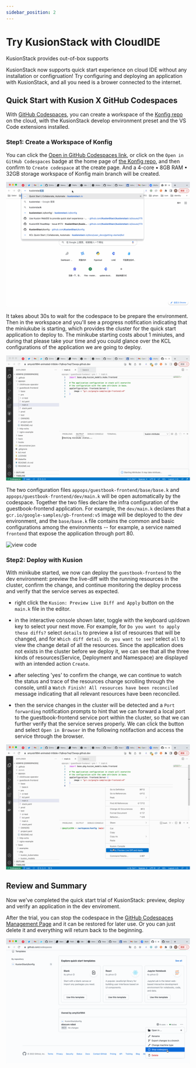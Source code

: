 ```yaml
---
sidebar_position: 2
---
```


# Try KusionStack with CloudIDE

KusionStack provides out-of-box supports 

KusionStack now supports quick start experience on cloud IDE without any installation or configruation! Try configuring and deploying an application with KusionStack, and all you need is a brower connected to the internet.

## Quick Start with Kusion X GitHub Codespaces

With [GitHub Codespaces](https://github.com/features/codespaces), you can create a workspace of the [Konfig repo](https://github.com/KusionStack/konfig) on the cloud, with the KusionStack develop environment preset and the VS Code extensions installed.

### Step1: Create a Workspace of Konfig

You can click the [Open in GitHub Codespaces link](https://github.com/codespaces/new?hide_repo_select=true&ref=main&repo=488867056&machine=standardLinux32gb&devcontainer_path=.devcontainer.json), or click on the `Open in GitHub Codespaces` badge at the home page of [the Konfig repo](https://github.com/KusionStack/konfig), and then confirm to `Create codespace` at the create page. And a 4-core • 8GB RAM • 32GB storage workspace of Konfig main branch will be created.

![create codespace](/static/img/docs/user_docs/getting-started/install/codespaces/create-codespace.gif)

It takes about 30s to wait for the codespace to be prepare the environment. Then in the workspace and you'll see a progress notification indicating that the miniukube is starting, which provides the cluster for the quick start application to deploy to. The minikube starting costs about 1 miniutes, and during that please take your time and you could glance over the KCL configurations of the application we are going to deploy. 

![minikube start](/static/img/docs/user_docs/getting-started/install/codespaces/minikube-start.gif)

The two configuration files `appops/guestbook-frontend/base/base.k` and `appops/guestbook-frontend/dev/main.k` will be open automatically by the codespace. Together the two files declare the infra configuration of the guestbook-frontend application. For example, the `dev/main.k` declares that a `gcr.io/google-samples/gb-frontend:v5` image will be deployed to the dev environment, and the `base/base.k` file contains the common and basic configurations among the environments -- for example, a service named `frontend` that expose the application through port 80.

![view code](/static/img/docs/user_docs/getting-started/install/codespaces/gotodef.gif)

### Step2: Deploy with Kusion

With minikube started, we now can deploy the `guestbook-frontend` to the dev environment: preview the live-diff with the running resources in the cluster, confirm the change, and continue monitoring the deploy process and verify that the service serves as expected.

- right click the `Kusion: Preview Live Diff and Apply` button on the `main.k` file in the editor.

- in the interactive console shown later, toggle with the keyboard up/down key to select your next move. For example, for `Do you want to apply these diffs?` select `details` to preview a list of resources that will be changed, and for `Which diff detail do you want to see?` select `all` to view the change detail of all the resources. Since the application does not exists in the cluster before we deploy it, we can see that all the three kinds of resources(Service, Deployment and Namespace) are displayed with an intended action `Create`.

- after selecting 'yes' to confirm the change, we can continue to watch the status and trace of the resources change scrolling through the console, until a `Watch Finish! All resources have been reconciled` message indicating that all relevant resources have been reconciled.

- then the service changes in the cluster will be detected and a `Port forwarding` notification prompts to hint that we can forward a local port to the guestbook-frontend service port within the cluster, so that we can further verify that the service serves properly. We can click the button and select `Open in Browser` in the following notifaction and access the service through the browser.

![apply to cloud](/static/img/docs/user_docs/getting-started/install/codespaces/apply.gif)


## Review and Summary

Now we've completed the quick start trial of KusionStack: preview, deploy and verify an application in the dev enviroment.

After the trial, you can stop the codespace in the [GitHub Codespaces Management Page](https://github.com/codespaces) and it can be restored for later use. Or you can just delete it and everything will return back to the beginning.

![delete codespace](/static/img/docs/user_docs/getting-started/install/codespaces/delete-codespace.gif)
